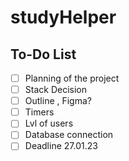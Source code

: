 # studyHelper

## To-Do List

- [ ] Planning of the project
- [ ] Stack Decision
- [ ] Outline , Figma?
- [ ] Timers
- [ ] Lvl of users
- [ ] Database connection
- [ ] Deadline 27.01.23
